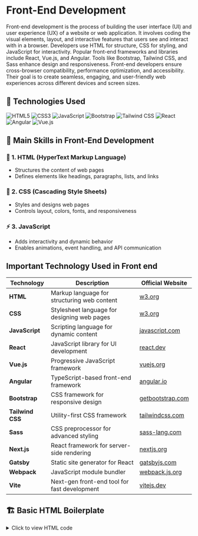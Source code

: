 # Front-End Development

Front-end development is the process of building the user interface (UI) and user experience (UX) of a website or web application. It involves coding the visual elements, layout, and interactive features that users see and interact with in a browser. Developers use HTML for structure, CSS for styling, and JavaScript for interactivity. Popular front-end frameworks and libraries include React, Vue.js, and Angular. Tools like Bootstrap, Tailwind CSS, and Sass enhance design and responsiveness. Front-end developers ensure cross-browser compatibility, performance optimization, and accessibility. Their goal is to create seamless, engaging, and user-friendly web experiences across different devices and screen sizes.

## 🚀 Technologies Used  

<div>
    <img src="https://img.shields.io/badge/-HTML5-black?style=for-the-badge&logoColor=white&logo=html5&color=E34F26" alt="HTML5" />
    <img src="https://img.shields.io/badge/-CSS3-black?style=for-the-badge&logoColor=white&logo=css3&color=1572B6" alt="CSS3" />
    <img src="https://img.shields.io/badge/-JavaScript-black?style=for-the-badge&logoColor=white&logo=javascript&color=F7DF1E" alt="JavaScript" />
    <img src="https://img.shields.io/badge/-Bootstrap-black?style=for-the-badge&logoColor=white&logo=bootstrap&color=7952B3" alt="Bootstrap" />
    <img src="https://img.shields.io/badge/-Tailwind_CSS-black?style=for-the-badge&logoColor=white&logo=tailwindcss&color=06B6D4" alt="Tailwind CSS" />
    <img src="https://img.shields.io/badge/-React-black?style=for-the-badge&logoColor=white&logo=react&color=61DAFB" alt="React" />
    <img src="https://img.shields.io/badge/-Angular-black?style=for-the-badge&logoColor=white&logo=angular&color=DD0031" alt="Angular" />
    <img src="https://img.shields.io/badge/-Vue.js-black?style=for-the-badge&logoColor=white&logo=vuedotjs&color=4FC08D" alt="Vue.js" />
</div>



## 🎯 Main Skills in Front-End Development  

### 📌 1. HTML (HyperText Markup Language)  
- Structures the content of web pages  
- Defines elements like headings, paragraphs, lists, and links  

### 🎨 2. CSS (Cascading Style Sheets)  
- Styles and designs web pages  
- Controls layout, colors, fonts, and responsiveness  

### ⚡ 3. JavaScript  
- Adds interactivity and dynamic behavior  
- Enables animations, event handling, and API communication

## Important Technology Used in Front end

| Technology      | Description                                   | Official Website                |
|---------------|--------------------------------|--------------------------------|
| **HTML**       | Markup language for structuring web content | [w3.org](https://www.w3.org/)  |
| **CSS**        | Stylesheet language for designing web pages | [w3.org](https://www.w3.org/)  |
| **JavaScript** | Scripting language for dynamic content      | [javascript.com](https://www.javascript.com/) |
| **React**      | JavaScript library for UI development       | [react.dev](https://react.dev/) |
| **Vue.js**     | Progressive JavaScript framework           | [vuejs.org](https://vuejs.org/) |
| **Angular**    | TypeScript-based front-end framework       | [angular.io](https://angular.io/) |
| **Bootstrap**  | CSS framework for responsive design        | [getbootstrap.com](https://getbootstrap.com/) |
| **Tailwind CSS** | Utility-first CSS framework            | [tailwindcss.com](https://tailwindcss.com/) |
| **Sass**       | CSS preprocessor for advanced styling      | [sass-lang.com](https://sass-lang.com/) |
| **Next.js**    | React framework for server-side rendering  | [nextjs.org](https://nextjs.org/) |
| **Gatsby**     | Static site generator for React           | [gatsbyjs.com](https://www.gatsbyjs.com/) |
| **Webpack**    | JavaScript module bundler                 | [webpack.js.org](https://webpack.js.org/) |
| **Vite**       | Next-gen front-end tool for fast development | [vitejs.dev](https://vitejs.dev/) |



## 🏗️ Basic HTML Boilerplate  

<details>
  <summary>Click to view HTML code</summary>

```html
<!DOCTYPE html>
<html lang="en">
<head>
    <meta charset="UTF-8">
    <meta name="viewport" content="width=device-width, initial-scale=1.0">
    <meta name="description" content="A basic HTML boilerplate template">
    <title>My Website</title>
    <link rel="stylesheet" href="styles.css"> <!-- Link to external CSS -->
    <script defer src="script.js"></script> <!-- Link to external JavaScript -->
</head>
<body>

    <header>
        <h1>Welcome to My Website</h1>
        <button id="clickMe">Click Me</button>
    </header>

    <main>
        <p>This is a basic HTML boilerplate.</p>
    </main>

    <footer>
        <p>&copy; 2025 My Website. All rights reserved.</p>
    </footer>

</body>
</html>
